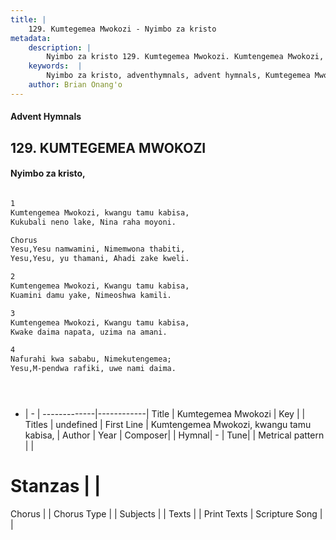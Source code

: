 ```yaml
---
title: |
    129. Kumtegemea Mwokozi - Nyimbo za kristo
metadata:
    description: |
        Nyimbo za kristo 129. Kumtegemea Mwokozi. Kumtengemea Mwokozi, kwangu tamu kabisa, Kukubali neno lake, Nina raha moyoni.  Chorus Yesu,Yesu namwamini, Nimemwona thabiti, Yesu,Yesu, yu thamani, Ahadi zake kweli.  
    keywords:  |
        Nyimbo za kristo, adventhymnals, advent hymnals, Kumtegemea Mwokozi, Kumtengemea Mwokozi, kwangu tamu kabisa,. 
    author: Brian Onang'o
---
```


#### Advent Hymnals
## 129. KUMTEGEMEA MWOKOZI
####  Nyimbo za kristo,

```txt

1
Kumtengemea Mwokozi, kwangu tamu kabisa,
Kukubali neno lake, Nina raha moyoni.

Chorus
Yesu,Yesu namwamini, Nimemwona thabiti,
Yesu,Yesu, yu thamani, Ahadi zake kweli.

2
Kumtengemea Mwokozi, Kwangu tamu kabisa,
Kuamini damu yake, Nimeoshwa kamili.

3
Kumtengemea Mwokozi, Kwangu tamu kabisa,
Kwake daima napata, uzima na amani.

4
Nafurahi kwa sababu, Nimekutengemea;
Yesu,M-pendwa rafiki, uwe nami daima.





```

- |   -  |
-------------|------------|
Title | Kumtegemea Mwokozi |
Key |  |
Titles | undefined |
First Line | Kumtengemea Mwokozi, kwangu tamu kabisa, |
Author | 
Year | 
Composer| |
Hymnal|  - |
Tune|  |
Metrical pattern | |
# Stanzas |  |
Chorus |  |
Chorus Type |  |
Subjects | |
Texts |  |
Print Texts | 
Scripture Song |  |
    

